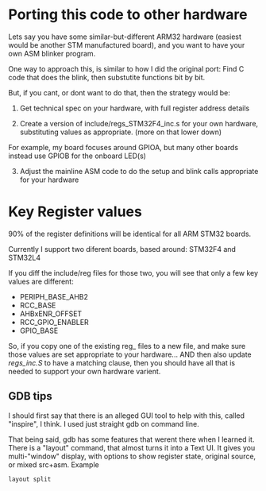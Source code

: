 
# Porting this code to other hardware

Lets say you have some similar-but-different ARM32 hardware 
(easiest would be another STM manufactured board), and you want to
have your own ASM blinker program.

One way to approach this, is similar to how I did the original port:
Find C code that does the blink, then substutite functions bit by bit.

But, if you cant, or dont want to do that, then the strategy would be:

1. Get technical spec on your hardware, with full register address details

2. Create a version of include/regs_STM32F4_inc.s for your own hardware, 
substituting values as appropriate. (more on that lower down)

For example, my board focuses around GPIOA, but many other boards
instead use GPIOB for the onboard LED(s)

3. Adjust the mainline ASM code to do the setup and blink calls appropriate
for your hardware


# Key Register values

90% of the register definitions will be identical for all ARM STM32 boards.

Currently I support two diferent boards, based around: STM32F4 and STM32L4

If you diff the include/reg files for those two, you will see that only a 
few key values are different:

+ PERIPH_BASE_AHB2  
+ RCC_BASE 
+ AHBxENR_OFFSET 
+ RCC_GPIO_ENABLER 
+ GPIO_BASE 

So, if you copy one of the existing reg_ files to a new file, and make sure
those values are set appropriate to your hardware... AND then also
update *regs_inc.S* to have a matching clause, then you should have all that is 
needed to support your own hardware varient.

## GDB tips

I should first say that there is an alleged GUI tool to help with this,
called "inspire", I think.
I used just straight gdb on command line.

That being said, gdb has some features that werent there when I learned
it.  There is a "layout" command, that almost turns it into a Text UI.
It gives you multi-"window" display, with options to show register state,
original source, or mixed src+asm. Example

    layout split

